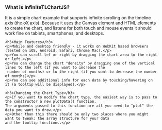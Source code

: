 <div>
    <h3>What is InfiniteTLChartJS?</h3>
    <p>It is a simple chart example that supports infinite scrolling on the timeline axis (the oX axis). Because it uses
     the Canvas element and HTML elements
    to create the chart, and listens for both touch and mouse events it should work fine on tablets, smartphones,
    and desktops.</p>
    <p></p>

    <h3>Main Features</h3>
    <p>Mobile and desktop friendly - it works on WebKit based browsers (tested on iOS, Android, Safari, Chrome Mac).</p>
    <p>You can scroll lef or right by dragging the chart area to the right or left.</p>
    <p>You can change the chart "density" by dragging one of the vertical lines to the left (if you want to increase the
     number of months) or to the right (if you want to decrease the number of months)</p>
    <p>You can see additional info for each data by touching/hovering on it (a tooltip will be displayed).</p>

    <h3>Changing the Chart Type</h3>
    <p>If you want to modify the chart type, the easiest way is to pass to the constructor a new plotData() function.
    The arguments passed to this function are all you need to "plot" the data you want to draw.</p>
    <p>Other than this there should be only two places where you might want to tweak: the array structure for your data
    and the tooltip functions.</p>
</div>